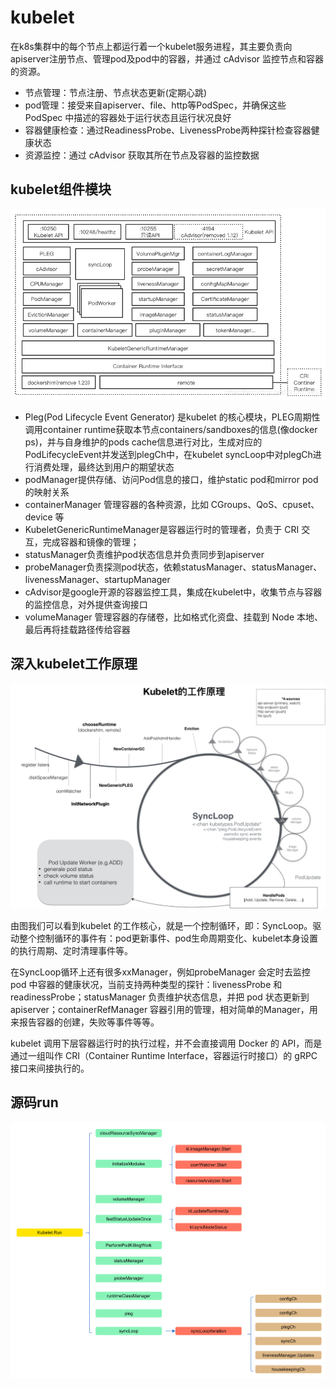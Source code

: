 # kubelet
在k8s集群中的每个节点上都运行着一个kubelet服务进程，其主要负责向apiserver注册节点、管理pod及pod中的容器，并通过 cAdvisor 监控节点和容器的资源。

- 节点管理：节点注册、节点状态更新(定期心跳)
- pod管理：接受来自apiserver、file、http等PodSpec，并确保这些 PodSpec 中描述的容器处于运行状态且运行状况良好
- 容器健康检查：通过ReadinessProbe、LivenessProbe两种探针检查容器健康状态
- 资源监控：通过 cAdvisor 获取其所在节点及容器的监控数据


## kubelet组件模块
![](.13_kubelet_images/kubelet_module.png)
- Pleg(Pod Lifecycle Event Generator) 是kubelet 的核心模块，PLEG周期性调用container runtime获取本节点containers/sandboxes的信息(像docker ps)，并与自身维护的pods cache信息进行对比，生成对应的 PodLifecycleEvent并发送到plegCh中，在kubelet syncLoop中对plegCh进行消费处理，最终达到用户的期望状态
- podManager提供存储、访问Pod信息的接口，维护static pod和mirror pod的映射关系
- containerManager 管理容器的各种资源，比如 CGroups、QoS、cpuset、device 等
- KubeletGenericRuntimeManager是容器运行时的管理者，负责于 CRI 交互，完成容器和镜像的管理； 
- statusManager负责维护pod状态信息并负责同步到apiserver
- probeManager负责探测pod状态，依赖statusManager、statusManager、livenessManager、startupManager
- cAdvisor是google开源的容器监控工具，集成在kubelet中，收集节点与容器的监控信息，对外提供查询接口
- volumeManager 管理容器的存储卷，比如格式化资盘、挂载到 Node 本地、最后再将挂载路径传给容器

## 深入kubelet工作原理
![](.13_kubelet_images/kubelet_process.png)

由图我们可以看到kubelet 的工作核心，就是一个控制循环，即：SyncLoop。驱动整个控制循环的事件有：pod更新事件、pod生命周期变化、kubelet本身设置的执行周期、定时清理事件等。

在SyncLoop循环上还有很多xxManager，例如probeManager 会定时去监控 pod 中容器的健康状况，当前支持两种类型的探针：livenessProbe 和readinessProbe；statusManager 负责维护状态信息，并把 pod 状态更新到 apiserver；containerRefManager 容器引用的管理，相对简单的Manager，用来报告容器的创建，失败等事件等等。

kubelet 调用下层容器运行时的执行过程，并不会直接调用 Docker 的 API，而是通过一组叫作 CRI（Container Runtime Interface，容器运行时接口）的 gRPC 接口来间接执行的。

## 源码run
![](.13_kubelet_images/kubelet_run.png)

